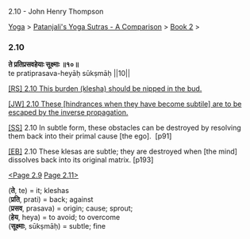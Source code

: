 2.10 - John Henry Thompson 

[Yoga](../../../yoga.md)‎ > ‎[Patanjali's Yoga Sutras - A Comparison](../../patanjani.md)‎ > ‎[Book 2](../book-2.md)‎ > ‎

### 2.10

**ते प्रतिप्रसवहेयाः सूक्ष्माः ॥१०॥**  
te pratiprasava-heyāḥ sūkṣmāḥ ||10||  
  
  
[\[RS\] 2.10 This burden (klesha) should be nipped in the bud.](http://www.ashtangayoga.info/philosophy/yoga-sutra-patanjali/chapter-2/item/te-pratiprasava-heyah-sukshmah-10/)  
  
[\[JW\] 2.10 These \[hindrances when they have become subtile\] are to be escaped by the inverse propagation.](http://books.google.com/books?id=YzFImjtOxUwC&pg=PA119&ci=101%2C677%2C742%2C57&source=bookclip)  
  
[\[SS\]](http://www.amazon.com/Yoga-Sutras-Patanjali-Commentary-Satchidananda/dp/0932040381) 2.10 In subtle form, these obstacles can be destroyed by resolving them back into their primal cause \[the ego\].  \[p91\]  
  
[\[EB\]](http://www.amazon.com/Yoga-Sutras-Patanjali-Translation-Commentary/dp/0865477361/ref=sr_1_1?ie=UTF8&s=books&qid=1250508322&sr=1-1) 2.10 These klesas are subtle; they are destroyed when \[the mind\] dissolves back into its original matrix. \[p193\]  
  
[<Page 2.9](29.md)  [Page 2.11>](211.md)  
  
  

(**ते**, te) = it; kleshas  
(**प्रति**, prati) = back; against  
(**प्रसव**, prasava) = origin; cause; sprout;  
(**हेय**, heya) = to avoid; to overcome  
(**सूक्ष्माः**, sūkṣmāḥ) = subtle; fine

